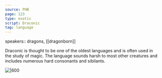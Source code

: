 ```yaml
---
source: PHB
page: 123
type: exotic
script: Draconic
tag: language
---
```


speakers:: dragons, [[dragonborn]]

Draconic is thought to be one of the oldest languages and is often used in the study of magic. The language sounds harsh to most other creatures and includes numerous hard consonants and sibilants.

![|600]()